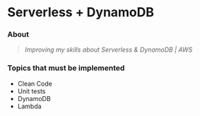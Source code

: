# Serverless + DynamoDB

### About
> _Improving my skills about Serverless &amp; DynamoDB | AWS_

### Topics that must be implemented
- Clean Code
- Unit tests
- DynamoDB
- Lambda
